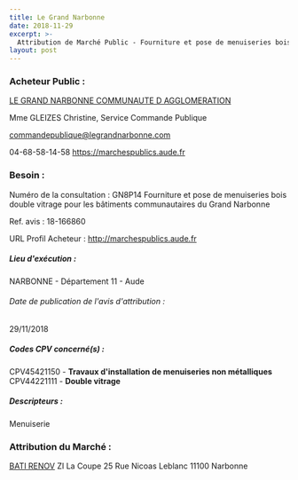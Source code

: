 ```yaml
---
title: Le Grand Narbonne
date: 2018-11-29
excerpt: >-
  Attribution de Marché Public - Fourniture et pose de menuiseries bois double vitrage pour les bâtiments communautaires du Grand Narbonne
layout: post
---
```


### Acheteur Public : 
<a href="/acheteur-33/siren-241100593"> LE GRAND NARBONNE COMMUNAUTE D AGGLOMERATION</a><br/>

Mme GLEIZES Christine, Service Commande Publique

commandepublique@legrandnarbonne.com

04-68-58-14-58
https://marchespublics.aude.fr
### Besoin :

Numéro de la consultation : GN8P14 Fourniture et pose de menuiseries bois double vitrage pour les bâtiments communautaires du Grand Narbonne

Ref. avis : 18-166860

URL Profil Acheteur : http://marchespublics.aude.fr

##### Lieu d'exécution :

NARBONNE - Département 11 - Aude

###### Date de publication de l'avis d'attribution : 
29/11/2018

##### Codes CPV concerné(s) :
CPV45421150 - **Travaux d'installation de menuiseries non métalliques** <br/>
CPV44221111 - **Double vitrage** <br/>

##### Descripteurs :
Menuiserie <br/>

### Attribution du Marché :
<a href="/entreprise-261/siren-439537028"> BATI RENOV</a>    ZI La Coupe 25 Rue Nicoas Leblanc 11100 Narbonne <br/>
